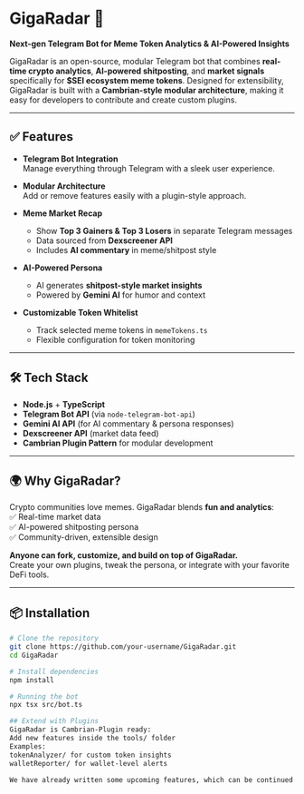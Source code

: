 # GigaRadar 🚀  
**Next-gen Telegram Bot for Meme Token Analytics & AI-Powered Insights**  

GigaRadar is an open-source, modular Telegram bot that combines **real-time crypto analytics**, **AI-powered shitposting**, and **market signals** specifically for **$SEI ecosystem meme tokens**. Designed for extensibility, GigaRadar is built with a **Cambrian-style modular architecture**, making it easy for developers to contribute and create custom plugins.

---

## ✅ Features  
- **Telegram Bot Integration**  
  Manage everything through Telegram with a sleek user experience.  

- **Modular Architecture**  
  Add or remove features easily with a plugin-style approach.  

- **Meme Market Recap**  
  - Show **Top 3 Gainers & Top 3 Losers** in separate Telegram messages  
  - Data sourced from **Dexscreener API**  
  - Includes **AI commentary** in meme/shitpost style  

- **AI-Powered Persona**  
  - AI generates **shitpost-style market insights**  
  - Powered by **Gemini AI** for humor and context  

- **Customizable Token Whitelist**  
  - Track selected meme tokens in `memeTokens.ts`  
  - Flexible configuration for token monitoring  

---

## 🛠 Tech Stack  
- **Node.js** + **TypeScript**  
- **Telegram Bot API** (via `node-telegram-bot-api`)  
- **Gemini AI API** (for AI commentary & persona responses)  
- **Dexscreener API** (market data feed)  
- **Cambrian Plugin Pattern** for modular development  

---

## 🌍 Why GigaRadar?  
Crypto communities love memes. GigaRadar blends **fun and analytics**:  
✅ Real-time market data  
✅ AI-powered shitposting persona  
✅ Community-driven, extensible design  

**Anyone can fork, customize, and build on top of GigaRadar.**  
Create your own plugins, tweak the persona, or integrate with your favorite DeFi tools.

---

## 📦 Installation  

```bash
# Clone the repository
git clone https://github.com/your-username/GigaRadar.git
cd GigaRadar

# Install dependencies
npm install

# Running the bot
npx tsx src/bot.ts

## Extend with Plugins
GigaRadar is Cambrian-Plugin ready:
Add new features inside the tools/ folder
Examples:
tokenAnalyzer/ for custom token insights
walletReporter/ for wallet-level alerts

We have already written some upcoming features, which can be continued by the community.




